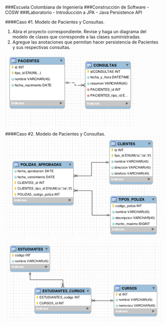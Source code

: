 ###Escuela Colombiana de Ingeniería
###Construcción de Software - COSW
###Laboratorio - Introducción a JPA - Java Persistence API




####Caso #1. Modelo de Pacientes y Consultas.

1. Abra el proyecto correspondiente. Revise y haga un diagrama del modelo de clases que corresponde a las clases suministradas.
2. Agregue las anotaciones que permitan hacer persistencia de Pacientes y sus respectivas consultas.

![](img/PACIENTES_CONSULTAS.png)


####Caso #2. Modelo de Pacientes y Consultas.
![](img/POLIZAS.png)



![](img/ESTUDIANTES_CURSOS.png)